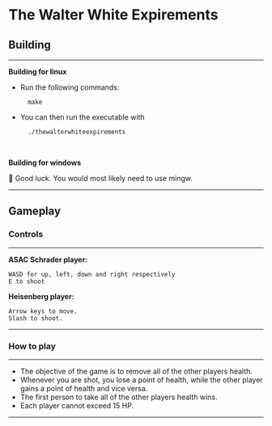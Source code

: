 # The Walter White Expirements 

## Building

***********************
**Building for linux**

* Run the following commands:

        make

* You can then run the executable with

        ./thewalterwhiteexpirements

<br>

**Building for windows**

🤷 Good luck.
You would most likely need to use mingw.
************************

## Gameplay

### Controls

************************
**ASAC Schrader player:**

    WASD for up, left, down and right respectively 
    E to shoot

**Heisenberg player:**

    Arrow keys to move.
    Slash to shoot.
************************

### How to play
************************
* The objective of the game is to remove all of the other players health. 
* Whenever you are shot, you lose a point of health, while the other player gains a point of health and vice versa. 
* The first person to take all of the other players health wins.
* Each player cannot exceed 15 HP.
************************
